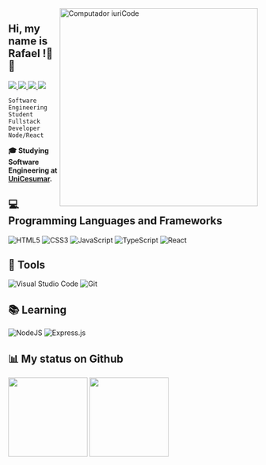 <img src="https://raw.githubusercontent.com/MicaelliMedeiros/micaellimedeiros/master/image/computer-illustration.png" min-width="400px" max-width="400px" width="400px" align="right" alt="Computador iuriCode">

## Hi, my name is **Rafael** !👋😃
<p align="left">
  <a href="https://www.linkedin.com/in/rafael-martins-ribeiro/">
    <img src="https://img.shields.io/badge/-RafaelMartins-6633cc?style=flat-square&logo=Linkedin&logoColor=white&link=https://www.linkedin.com/in/rafael-martins-ribeiro/" />
  </a>
  <a href="mailto:rafaelmartins1964@hotmail.com">
    <img src="https://img.shields.io/badge/-rafaelmartins1964@hotmail.com-6633cc?style=flat-square&logo=Gmail&logoColor=white&link=mailto:rafaelmartins1964@hotmail.com"/>
  </a>
  <a href="https://www.instagram.com/raff.martinsr/">
    <img src="https://img.shields.io/badge/-raff.martinsr-6633cc?style=flat-square&logo=Instagram&logoColor=white&link=https://www.instagram.com/raff.martinsr/" />
  </a>
  <a href="https://github.com/RafaelMartinsRibeiro/?tab=follow">
    <img src="https://img.shields.io/github/followers/RafaelMartinsRibeiro?label=Follow&style=social" />
  </a>
</p>


`Software Engineering Student`
<br>
`Fullstack Developer Node/React`
<br>

**🎓 Studying Software Engineering at <a href="https://www.unicesumar.edu.br">UniCesumar</a>.**


## 💻 **Programming Languages and Frameworks**

![HTML5](https://img.shields.io/badge/html5-%23E34F26.svg?style=for-the-badge&logo=html5&logoColor=white)
![CSS3](https://img.shields.io/badge/css3-%231572B6.svg?style=for-the-badge&logo=css3&logoColor=white)
![JavaScript](https://img.shields.io/badge/javascript-%23323330.svg?style=for-the-badge&logo=javascript&logoColor=%23F7DF1E)
![TypeScript](https://img.shields.io/badge/typescript-%23007ACC.svg?style=for-the-badge&logo=typescript&logoColor=white)
![React](https://img.shields.io/badge/react-%2320232a.svg?style=for-the-badge&logo=react&logoColor=%2361DAFB)


## 💼 **Tools**

![Visual Studio Code](https://img.shields.io/badge/Visual%20Studio%20Code-0078d7.svg?style=for-the-badge&logo=visual-studio-code&logoColor=white)
![Git](https://img.shields.io/badge/git-%23F05033.svg?style=for-the-badge&logo=git&logoColor=white)


## 📚 **Learning**

![NodeJS](https://img.shields.io/badge/node.js-6DA55F?style=for-the-badge&logo=node.js&logoColor=white)
![Express.js](https://img.shields.io/badge/express.js-%23404d59.svg?style=for-the-badge&logo=express&logoColor=%2361DAFB)


## 📊 **My status on Github**
<div>
  <img height="160em" src="https://github-readme-stats.vercel.app/api?username=RafaelMartinsRibeiro&show_icons=true&theme=ocean_dark&count_private=true&hide_border=true&locale=pt-br"/>
    
  <img height="160em" src="https://github-readme-stats.vercel.app/api/top-langs/?username=RafaelMartinsRibeiro&layout=compact&langs_count=6&theme=ocean_dark&hide_border=true"/>
</div>
